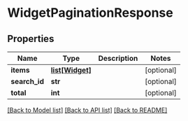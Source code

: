 # WidgetPaginationResponse

## Properties
Name | Type | Description | Notes
------------ | ------------- | ------------- | -------------
**items** | [**list[Widget]**](Widget.md) |  | [optional] 
**search_id** | **str** |  | [optional] 
**total** | **int** |  | [optional] 

[[Back to Model list]](../README.md#documentation-for-models) [[Back to API list]](../README.md#documentation-for-api-endpoints) [[Back to README]](../README.md)


